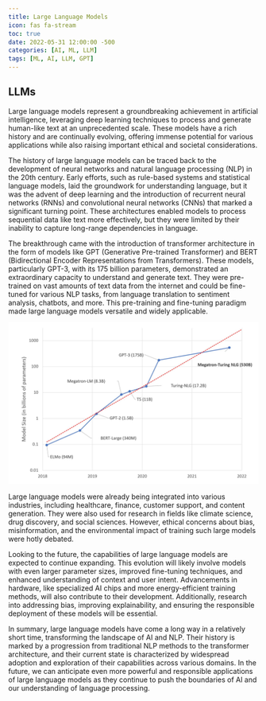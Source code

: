 ```yaml
---
title: Large Language Models
icon: fas fa-stream
toc: true
date: 2022-05-31 12:00:00 -500
categories: [AI, ML, LLM]
tags: [ML, AI, LLM, GPT]
---
```


<div>
<h2>LLMs</h2>
</div>

Large language models represent a groundbreaking achievement in artificial intelligence, leveraging deep learning techniques to process and generate human-like text at an unprecedented scale. These models have a rich history and are continually evolving, offering immense potential for various applications while also raising important ethical and societal considerations.

The history of large language models can be traced back to the development of neural networks and natural language processing (NLP) in the 20th century. Early efforts, such as rule-based systems and statistical language models, laid the groundwork for understanding language, but it was the advent of deep learning and the introduction of recurrent neural networks (RNNs) and convolutional neural networks (CNNs) that marked a significant turning point. These architectures enabled models to process sequential data like text more effectively, but they were limited by their inability to capture long-range dependencies in language.

The breakthrough came with the introduction of transformer architecture in the form of models like GPT (Generative Pre-trained Transformer) and BERT (Bidirectional Encoder Representations from Transformers). These models, particularly GPT-3, with its 175 billion parameters, demonstrated an extraordinary capacity to understand and generate text. They were pre-trained on vast amounts of text data from the internet and could be fine-tuned for various NLP tasks, from language translation to sentiment analysis, chatbots, and more. This pre-training and fine-tuning paradigm made large language models versatile and widely applicable.

![LLM Size Chart](/assets/images/LLM_model_size.jpg)

Large language models were already being integrated into various industries, including healthcare, finance, customer support, and content generation. They were also used for research in fields like climate science, drug discovery, and social sciences. However, ethical concerns about bias, misinformation, and the environmental impact of training such large models were hotly debated.

Looking to the future, the capabilities of large language models are expected to continue expanding. This evolution will likely involve models with even larger parameter sizes, improved fine-tuning techniques, and enhanced understanding of context and user intent. Advancements in hardware, like specialized AI chips and more energy-efficient training methods, will also contribute to their development. Additionally, research into addressing bias, improving explainability, and ensuring the responsible deployment of these models will be essential.

In summary, large language models have come a long way in a relatively short time, transforming the landscape of AI and NLP. Their history is marked by a progression from traditional NLP methods to the transformer architecture, and their current state is characterized by widespread adoption and exploration of their capabilities across various domains. In the future, we can anticipate even more powerful and responsible applications of large language models as they continue to push the boundaries of AI and our understanding of language processing.
